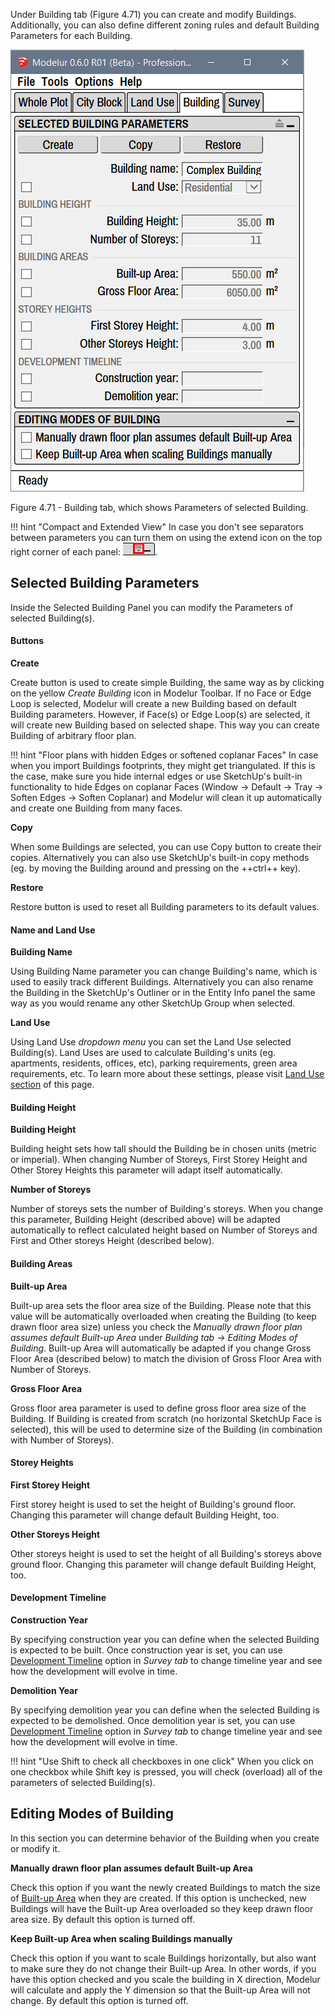 Under Building tab (Figure 4.71) you can create and modify Buildings. Additionally, you can also define different zoning rules and
default Building Parameters for each Building.

![Building tab](../img/modelur_building_tab.png)
<figcaption>Figure 4.71 - Building tab, which shows Parameters of selected Building.</figcaption>

!!! hint "Compact and Extended View"
    In case you don't see separators between parameters you can turn them on using the extend icon on the top right corner of each panel: <img src="../../img/modelur_more_ui_icon.png" alt="extend" class="inline">.

Selected Building Parameters
----------------------------

Inside the Selected Building Panel you can modify the Parameters of selected Building(s).

#### Buttons ####

**Create**

Create button is used to create simple Building, the same way as by clicking on the yellow _Create Building_ icon in Modelur Toolbar. If no Face or Edge Loop is selected, Modelur will create a new Building based on default Building parameters. However, if Face(s) or Edge Loop(s) are selected, it will create new Building based on selected shape. This way you can create Building of arbitrary floor plan.

!!! hint "Floor plans with hidden Edges or softened coplanar Faces"
    In case when you import Buildings footprints, they might get triangulated. If this is the case, make sure you hide internal edges or use SketchUp's built-in functionality to hide Edges on coplanar Faces (Window → Default → Tray → Soften Edges → Soften Coplanar) and Modelur will clean it up automatically and create one Building from many faces.   

**Copy**

When some Buildings are selected, you can use Copy button to create their copies. Alternatively you can also use SketchUp's built-in copy methods (eg. by moving the Building around and pressing on the ++ctrl++ key).

**Restore**

Restore button is used to reset all Building parameters to its default values.

#### Name and Land Use ####

**Building Name**

Using Building Name parameter you can change Building's name, which is used to easily track different Buildings. Alternatively you can also rename the Building in the SketchUp's Outliner or in the Entity Info panel the same way as you would rename any other SketchUp Group when selected.

**Land Use**

Using Land Use _dropdown menu_ you can set the Land Use selected Building(s). Land Uses are used to calculate Building's units (eg. apartments, residents, offices, etc), parking requirements, green area requirements, etc. To learn more about these settings, please visit [Land Use section](land_use) of this page.

#### Building Height ####

**Building Height**

Building height sets how tall should the Building be in chosen units (metric or imperial). When changing Number of Storeys, First Storey Height and Other Storey Heights this parameter will adapt itself automatically.

**Number of Storeys**

Number of storeys sets the number of Building's storeys. When you change this parameter, Building Height (described above) will be adapted automatically to reflect calculated height based on Number of Storeys and First and Other storeys Height (described below).

#### Building Areas ####

**Built-up Area**

Built-up area sets the floor area size of the Building. Please note that this value will be automatically overloaded when creating the Building (to keep drawn floor area size) unless you check the _Manually drawn floor plan assumes default Built-up Area_ under _Building tab → Editing Modes of Building_. Built-up Area will automatically be adapted if you change Gross Floor Area (described below) to match the division of Gross Floor Area with Number of Storeys.

**Gross Floor Area**

Gross floor area parameter is used to define gross floor area size of the Building. If Building is created from scratch (no horizontal SketchUp Face is selected), this will be used to determine size of the Building (in combination with Number of Storeys).

#### Storey Heights ####

**First Storey Height**

First storey height is used to set the height of Building's ground floor. Changing this parameter will change default Building Height, too.

**Other Storeys Height**

Other storeys height is used to set the height of all Building's storeys above ground floor. Changing this parameter will change default Building Height, too.

#### Development Timeline ####

**Construction Year**

By specifying construction year you can define when the selected Building is expected to be built. Once construction year is set, you can use [Development Timeline](survey/#development-timeline) option in _Survey tab_ to change timeline year and see how the development will evolve in time.

**Demolition Year**

By specifying demolition year you can define when the selected Building is expected to be demolished. Once demolition year is set, you can use [Development Timeline](survey/#development-timeline) option in _Survey tab_ to change timeline year and see how the development will evolve in time.

!!! hint "Use Shift to check all checkboxes in one click"
    When you click on one checkbox while Shift key is pressed, you will check (overload) all of the parameters of selected Building(s). 

Editing Modes of Building
-------------------------

In this section you can determine behavior of the Building when you create or modify it.

**Manually drawn floor plan assumes default Built-up Area**

Check this option if you want the newly created Buildings to match the size of [Built-up Area](#building-areas) when they are created. If this option is unchecked, new Buildings will have the Built-up Area overloaded so they keep drawn floor area size. By default this option is turned off.

**Keep Built-up Area when scaling Buildings manually**

Check this option if you want to scale Buildings horizontally, but also want to make sure they do not change their Built-up Area. In other words, if you have this option checked and you scale the building in X direction, Modelur will calculate and apply the Y dimension so that the Built-up Area will not change. By default this option is turned off.
